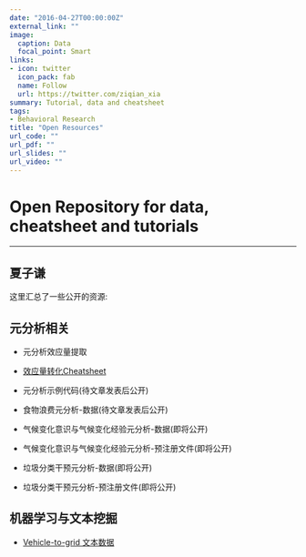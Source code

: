 ```yaml
---
date: "2016-04-27T00:00:00Z"
external_link: ""
image:
  caption: Data
  focal_point: Smart
links:
- icon: twitter
  icon_pack: fab
  name: Follow
  url: https://twitter.com/ziqian_xia
summary: Tutorial, data and cheatsheet
tags:
- Behavioral Research
title: "Open Resources"
url_code: ""
url_pdf: ""
url_slides: ""
url_video: ""
---
```


# Open Repository for data, cheatsheet and tutorials

---
夏子谦
---

这里汇总了一些公开的资源:

## 元分析相关

-   元分析效应量提取

-   [效应量转化Cheatsheet](https://github.com/Ziqian-xia/resource/blob/main/cheatsheet_v1.pdf)

-   元分析示例代码(待文章发表后公开)

-   食物浪费元分析-数据(待文章发表后公开)

-   气候变化意识与气候变化经验元分析-数据(即将公开)

-   气候变化意识与气候变化经验元分析-预注册文件(即将公开)

-   垃圾分类干预元分析-数据(即将公开)

-   垃圾分类干预元分析-预注册文件(即将公开)

## 机器学习与文本挖掘

-   [Vehicle-to-grid 文本数据](https://osf.io/zc7jb/)
